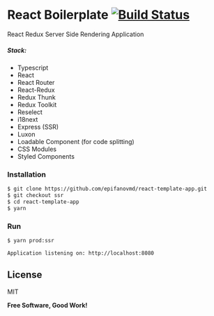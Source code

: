 # React Boilerplate [![Build Status](https://travis-ci.org/epifanovmd/react-template-app.svg?branch=master)](https://travis-ci.org/joemccann/dillinger)

React Redux Server Side Rendering Application

##### Stack:
  - Typescript
  - React
  - React Router
  - React-Redux
  - Redux Thunk
  - Redux Toolkit
  - Reselect
  - i18next
  - Express (SSR)
  - Luxon
  - Loadable Component (for code splitting)
  - CSS Modules
  - Styled Components

### Installation
```sh
$ git clone https://github.com/epifanovmd/react-template-app.git
$ git checkout ssr
$ cd react-template-app
$ yarn
```

### Run
```sh
$ yarn prod:ssr
```
```sh
Application listening on: http://localhost:8080
```

License
----

MIT

**Free Software, Good Work!**
